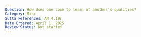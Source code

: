 ```yaml
---
Question: How does one come to learn of another's qualities?
Category: Misc
Sutta References: AN 4.192
Date Entered: April 1, 2025
Review Status: Not started
---
```

